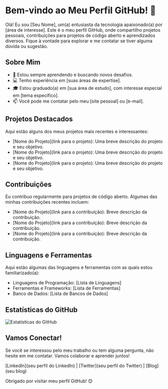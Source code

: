 # Bem-vindo ao Meu Perfil GitHub! 👋

Olá! Eu sou [Seu Nome], um(a) entusiasta da tecnologia apaixonado(a) por [área de interesse]. Este é o meu perfil GitHub, onde compartilho projetos pessoais, contribuições para projetos de código aberto e aprendizados diversos. Fique à vontade para explorar e me contatar se tiver alguma dúvida ou sugestão.

## Sobre Mim

- 🌱 Estou sempre aprendendo e buscando novos desafios.
- 💻 Tenho experiência em [suas áreas de expertise].
- 🎓 Estou graduado(a) em [sua área de estudo], com interesse especial em [tema específico].
- 📫 Você pode me contatar pelo meu [site pessoal] ou [e-mail].

## Projetos Destacados

Aqui estão alguns dos meus projetos mais recentes e interessantes:

- [Nome do Projeto](link para o projeto): Uma breve descrição do projeto e seu objetivo.
- [Nome do Projeto](link para o projeto): Uma breve descrição do projeto e seu objetivo.
- [Nome do Projeto](link para o projeto): Uma breve descrição do projeto e seu objetivo.

## Contribuições

Eu contribuo regularmente para projetos de código aberto. Algumas das minhas contribuições recentes incluem:

- [Nome do Projeto](link para a contribuição): Breve descrição da contribuição.
- [Nome do Projeto](link para a contribuição): Breve descrição da contribuição.
- [Nome do Projeto](link para a contribuição): Breve descrição da contribuição.

## Linguagens e Ferramentas

Aqui estão algumas das linguagens e ferramentas com as quais estou familiarizado(a):

- Linguagens de Programação: [Lista de Linguagens]
- Ferramentas e Frameworks: [Lista de Ferramentas]
- Banco de Dados: [Lista de Bancos de Dados]

## Estatísticas do GitHub

![Estatísticas do GitHub](https://github-readme-stats.vercel.app/api?username=seuusername&show_icons=true)

## Vamos Conectar!

Se você se interessou pelo meu trabalho ou tem alguma pergunta, não hesite em me contatar. Vamos colaborar e aprender juntos!

[LinkedIn](seu perfil do LinkedIn) | [Twitter](seu perfil do Twitter) | [Blog](seu blog)

Obrigado por visitar meu perfil GitHub! 😊
